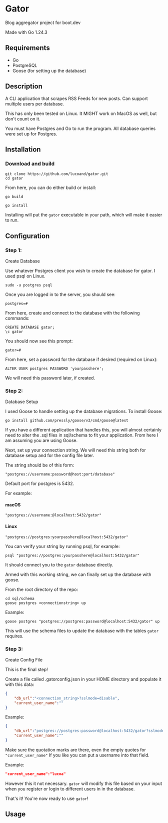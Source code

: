 # Gator

Blog aggregator project for boot.dev

Made with Go 1.24.3

## Requirements
- Go
- PostgreSQL
- Goose (for setting up the database)

## Description

A CLI application that scrapes RSS Feeds for new posts.  Can support multiple users per database.

This has only been tested on Linux.  It MIGHT work on MacOS as well, but don't count on it.

You must have Postgres and Go to run the program.  All database queries were set up for Postgres.

## Installation

### Download and build

```console
git clone https://github.com/lucoand/gator.git
cd gator
```

From here, you can do either build or install:

```console
go build
```

```console
go install
```
Installing will put the `gator` executable in your path, which will make it easier to run.

## Configuration

### Step 1:
Create Database

Use whatever Postgres client you wish to create the database for gator.  I used psql on Linux.

```console
sudo -u postgres psql
```

Once you are logged in to the server, you should see:

```console
postgres=#
```

From here, create and connect to the database with the following commands:

```console
CREATE DATABASE gator;
\c gator
```

You should now see this prompt:

```console
gator=#
```

From here, set a password for the database if desired (required on Linux):

```console
ALTER USER postgres PASSWORD 'yourpasshere';
```

We will need this password later, if created.

### Step 2:
Database Setup 

I used Goose to handle setting up the database migrations.  To install Goose:

```console
go install github.com/pressly/goose/v3/cmd/goose@latest
```

If you have a different application that handles this, you will almost certainly need to alter the .sql files in sql/schema to fit your application. From here I am assuming you are using Goose.

Next, set up your connection string.  We will need this string both for database setup and for the config file later.

The string should be of this form:

```console
"postgres://username:password@host:port/database"
```

Default port for postgres is 5432.

For example:

#### macOS
```console
"postgres://username:@localhost:5432/gator"
```
#### Linux
```console
"postgres://postgres:yourpasshere@localhost:5432/gator"
```

You can verify your string by running psql, for example:

```console
psql "postgres://postgres:yourpasshere@localhost:5432/gator"
```

It should connect you to the `gator` database directly.

Armed with this working string, we can finally set up the database with goose.

From the root directory of the repo:
```console
cd sql/schema
goose postgres <connectionstring> up
```
Example:
```console
goose postgres "postgres://postgres:password@localhost:5432/gator" up
```

This will use the schema files to update the database with the tables `gator` requires.

### Step 3:
Create Config File

This is the final step!

Create a file called .gatorconfig.json in your HOME directory and populate it with this data:
```json
{
    "db_url":"<connection_string>?sslmode=disable",
    "current_user_name":""
}
```
Example:

```json
{
    "db_url":"postgres://postgres:password@localhost:5432/gator?sslmode=disable",
    "current_user_name":""
}
```
Make sure the quotation marks are there, even the empty quotes for `"current_user_name"`  If you like you can put a username into that field.

Example:
```json
"current_user_name":"lucoa"
```
However this it not necessary.  `gator` will modify this file based on your input when you register or login to different users in in the database.

That's it!  You're now ready to use `gator`!

## Usage


